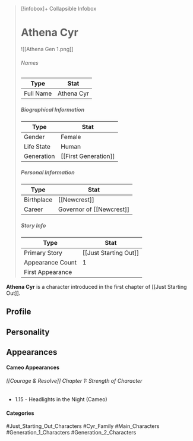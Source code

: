 > [!infobox]+ Collapsible Infobox
> # Athena Cyr
> ![[Athena Gen 1.png]] 
> ###### Names 
> | Type | Stat | 
> | ---- | ---- | 
> | Full Name | Athena Cyr | 
>
> ##### Biographical Information
> | Type | Stat | 
> | ---- | ---- | 
> | Gender | Female | 
> | Life State | Human |
> | Generation | [[First Generation]] |
> 
> ##### Personal Information
> | Type | Stat | 
> | ---- | ---- | 
> | Birthplace |[[Newcrest]]| 
> | Career | Governor of [[Newcrest]] | 
> 
> ##### Story Info
> | Type | Stat | 
> | ---- | ---- | 
> | Primary Story | [[Just Starting Out]] | 
> | Appearance Count | 1 | 
> | First Appearance | 

**Athena Cyr** is a character introduced in the first chapter of [[Just Starting Out]].

## Profile

## Personality

## Appearances
#### Cameo Appearances
###### [[Courage & Resolve]] Chapter 1: Strength of Character
- 1.15 - Headlights in the Night (Cameo)

#### Categories
#Just_Starting_Out_Characters #Cyr_Family #Main_Characters #Generation_1_Characters #Generation_2_Characters